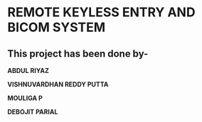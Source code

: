 **REMOTE KEYLESS ENTRY AND BICOM SYSTEM**
===
This project has been done by-
--

**ABDUL RIYAZ**

**VISHNUVARDHAN REDDY PUTTA**

**MOULIGA P**

**DEBOJIT PARIAL**
